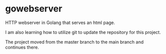 # gowebserver
HTTP webserver in Golang that serves an html page.

I am also learning how to utilize git to update the repository for this project.

The project moved from the master branch to the main branch and continues there.
